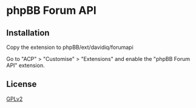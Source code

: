 # phpBB Forum API

## Installation

Copy the extension to phpBB/ext/davidiq/forumapi

Go to "ACP" > "Customise" > "Extensions" and enable the "phpBB Forum API" extension.

## License

[GPLv2](license.txt)
